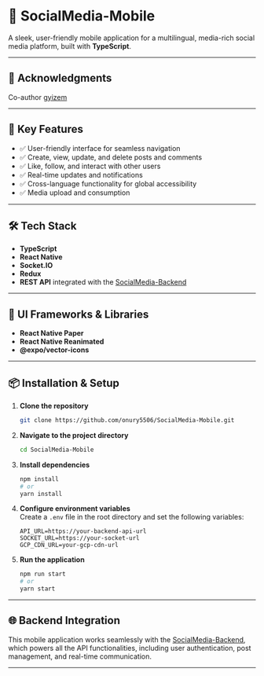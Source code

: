 # 📱 SocialMedia-Mobile

A sleek, user-friendly mobile application for a multilingual, media-rich social media platform, built with **TypeScript**.

---

## 🙌 Acknowledgments

Co-author [gyizem](https://github.com/gyizem)

---

## 🚀 Key Features

- ✅ User-friendly interface for seamless navigation  
- ✅ Create, view, update, and delete posts and comments  
- ✅ Like, follow, and interact with other users  
- ✅ Real-time updates and notifications  
- ✅ Cross-language functionality for global accessibility  
- ✅ Media upload and consumption  

---

## 🛠️ Tech Stack

- **TypeScript**
- **React Native**
- **Socket.IO**
- **Redux**
- **REST API** integrated with the [SocialMedia-Backend](https://github.com/onury5506/SocialMedia-Backend)  

---

## 🎨 UI Frameworks & Libraries

- **React Native Paper**
- **React Native Reanimated**
- **@expo/vector-icons**
---

## 📦 Installation & Setup

1. **Clone the repository**  
   ```bash
   git clone https://github.com/onury5506/SocialMedia-Mobile.git
   ```

2. **Navigate to the project directory**  
   ```bash
   cd SocialMedia-Mobile
   ```

3. **Install dependencies**  
   ```bash
   npm install
   # or
   yarn install
   ```

4. **Configure environment variables**  
   Create a `.env` file in the root directory and set the following variables:
   ```env
   API_URL=https://your-backend-api-url
   SOCKET_URL=https://your-socket-url
   GCP_CDN_URL=your-gcp-cdn-url
   ```

5. **Run the application**  
   ```bash
   npm run start
   # or
   yarn start
   ```

---

## 🌐 Backend Integration

This mobile application works seamlessly with the [SocialMedia-Backend](https://github.com/onury5506/SocialMedia-Backend), which powers all the API functionalities, including user authentication, post management, and real-time communication.

---

